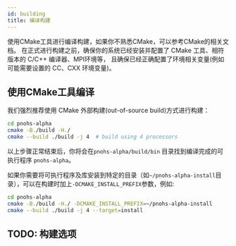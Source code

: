 ```yaml
---
id: building
title: 编译构建
---
```


使用CMake工具进行编译构建，如果你不熟悉CMake，可以参考CMake的相关文档。
在正式进行构建之前，确保你的系统已经安装并配置了 CMake 工具、相符版本的 C/C++ 编译器、MPI环境等，
且确保已经正确配置了环境相关变量(例如可能需要设置的 CC、CXX 环境变量)。

## 使用CMake工具编译
我们强烈推荐使用 CMake 外部构建(out-of-source build)方式进行构建：

```bash
cd pnohs-alpha
cmake -B./build -H./
cmake --build ./build -j 4  # build using 4 processors
```

以上步骤正常结束后，你将会在`pnohs-alpha/build/bin` 目录找到编译完成的可执行程序 `pnohs-alpha`。

如果你需要将可执行程序及库安装到特定的目录（如`~/pnohs-alpha-install`目录），可以在构建时加上`-DCMAKE_INSTALL_PREFIX`参数，例如:
```bash
cd pnohs-alpha
cmake -B./build -H./ -DCMAKE_INSTALL_PREFIX=~/pnohs-alpha-install
cmake --build ./build -j 4 --target=install
```

## TODO: 构建选项
